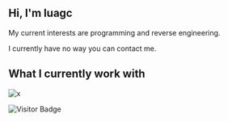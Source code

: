 ## Hi, I'm luagc

My current interests are programming and reverse engineering.

I currently have no way you can contact me.

## What I currently work with

![x](https://go-skill-icons.vercel.app/api/icons?titles=true&i=cpp.c,python,lua,luau,asm,git,github,visualstudio,visualstudiocode)

![Visitor Badge](https://visitor-badge.laobi.icu/badge?page_id=luagc)
